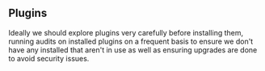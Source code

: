 ## Plugins

Ideally we should explore plugins very carefully before installing them, running audits on installed plugins on a frequent basis to ensure we don't have any installed that aren't in use as well as ensuring upgrades are done to avoid security issues.
